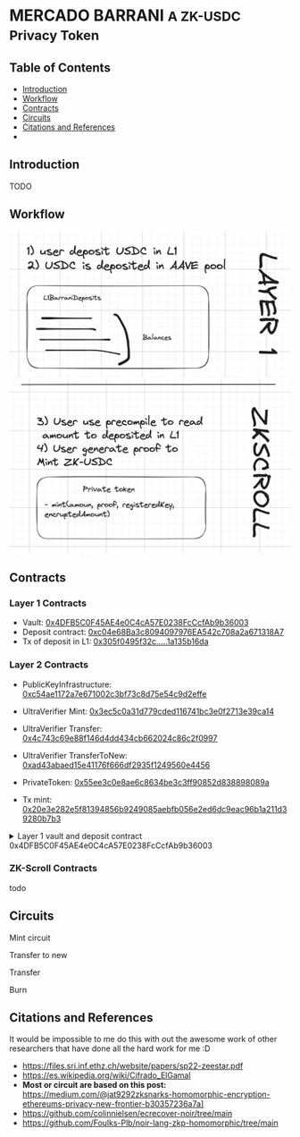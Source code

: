 # MERCADO BARRANI <small>A ZK-USDC Privacy Token</small>


## Table of Contents

- [Introduction](#Introduction)
- [Workflow](#Workflow)
- [Contracts](#Contracts)
- [Circuits](#Circuits)
- [Citations and References](#Citations-and-References)
-

## Introduction

TODO

## Workflow

<img src="./step1.png" />

<img src="./step2.png" />

## Contracts

### Layer 1 Contracts

- Vault: [0x4DFB5C0F45AE4e0C4cA57E0238FcCcfAb9b36003](https://sepolia.etherscan.io/address/0x4DFB5C0F45AE4e0C4cA57E0238FcCcfAb9b36003#code)
- Deposit contract: [0xc04e68Ba3c8094097976EA542c708a2a671318A7](https://sepolia.etherscan.io/address/0xc04e68Ba3c8094097976EA542c708a2a671318A7#code)
- Tx of deposit in L1: [0x305f0495f32c.....1a135b16da](https://sepolia.etherscan.io/tx/0x305f0495f32c6321ff98898c5d52738370b5764f77aab521537a261a135b16da)

### Layer 2 Contracts

- PublicKeyInfrastructure: [0xc54ae1172a7e671002c3bf73c8d75e54c9d2effe](https://sepolia.scrollscan.com/address/0xc54ae1172a7e671002c3bf73c8d75e54c9d2effe)
- UltraVerifier Mint: [0x3ec5c0a31d779cded116741bc3e0f2713e39ca14](https://sepolia.scrollscan.com/address/0x3ec5c0a31d779cded116741bc3e0f2713e39ca14)
- UltraVerifier Transfer: [0x4c743c69e88f146d4dd434cb662024c86c2f0997](https://sepolia.scrollscan.com/address/0x4c743c69e88f146d4dd434cb662024c86c2f0997)
- UltraVerifier TransferToNew: [0xad43abaed15e41176f666df2935f1249560e4456](https://sepolia.scrollscan.com/address/0xad43abaed15e41176f666df2935f1249560e4456)
- PrivateToken: [0x55ee3c0e8ae6c8634be3c3ff90852d838898089a](https://sepolia.scrollscan.com/address/0x55ee3c0e8ae6c8634be3c3ff90852d838898089a)

- Tx mint: [0x20e3e282e5f81394856b9249085aebfb056e2ed6dc9eac96b1a211d39280b7b3](https://sepolia.scrollscan.com/tx/0x20e3e282e5f81394856b9249085aebfb056e2ed6dc9eac96b1a211d39280b7b3)


<details>

<summary>Layer 1 vault and deposit contract 0x4DFB5C0F45AE4e0C4cA57E0238FcCcfAb9b36003</summary>

Deployed with command:
```sh
forge script script/Layer1.s.sol --rpc-url=https://eth-sepolia.public.blastapi.io --verify --private-key=0x... --etherscan-api-key=...
[⠊] Compiling...
No files changed, compilation skipped
Script ran successfully.

== Return ==
vault: contract Vault 0x4DFB5C0F45AE4e0C4cA57E0238FcCcfAb9b36003

## Setting up 1 EVM.

==========================

Chain 11155111

Estimated gas price: 7.003102858 gwei

Estimated total gas used for script: 777896

Estimated amount required: 0.005447685700826768 ETH

==========================

##### sepolia
✅  [Success]Hash: 0xf4c0e86dc5483fa0fbaa09b46c4708e11d86e03be2c7b1ccb9c026bb88f8353d
Contract Address: 0x4DFB5C0F45AE4e0C4cA57E0238FcCcfAb9b36003
Block: 6431154
Paid: 0.00244380533625144 ETH (598640 gas * 4.082262021 gwei)

✅ Sequence #1 on sepolia | Total Paid: 0.00244380533625144 ETH (598640 gas * avg 4.082262021 gwei)
...
Submitting verification for [src/Layer1/Vault.sol:Vault] 0x4DFB5C0F45AE4e0C4cA57E0238FcCcfAb9b36003.
Submitted contract for verification:
        Response: `OK`
```

</details>

</summary>

### ZK-Scroll Contracts

todo

## Circuits

Mint circuit

Transfer to new

Transfer

Burn

## Citations and References

It would be impossible to me do this with out the awesome work of other researchers that have done all the hard work for me :D

- https://files.sri.inf.ethz.ch/website/papers/sp22-zeestar.pdf
- https://es.wikipedia.org/wiki/Cifrado_ElGamal
- **Most or circuit are based on this post:** https://medium.com/@jat9292zksnarks-homomorphic-encryption-ethereums-privacy-new-frontier-b30357236a7a]
- https://github.com/colinnielsen/ecrecover-noir/tree/main
- https://github.com/Foulks-Plb/noir-lang-zkp-homomorphic/tree/main
